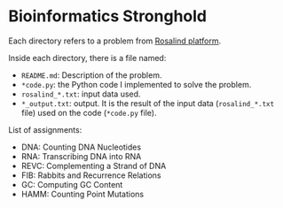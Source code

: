 
Bioinformatics Stronghold
=========================

Each directory refers to a problem from [Rosalind platform](https://rosalind.info/problems/list-view/).

Inside each directory, there is a file named:
* `README.md`: Description of the problem.
* `*code.py`: the Python code I implemented to solve the problem.
* `rosalind_*.txt`: input data used.
* `*_output.txt`: output. It is the result of the input data (`rosalind_*.txt` file) used on the code (`*code.py` file).


List of assignments:

* DNA: Counting DNA Nucleotides
* RNA: Transcribing DNA into RNA
* REVC: Complementing a Strand of DNA
* FIB: Rabbits and Recurrence Relations
* GC: Computing GC Content
* HAMM: Counting Point Mutations

